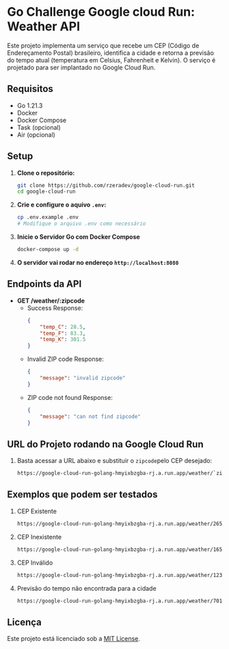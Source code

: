 # Go Challenge Google cloud Run: Weather API

Este projeto implementa um serviço que recebe um CEP (Código de Endereçamento Postal) brasileiro, identifica a cidade e retorna a previsão do tempo atual (temperatura em Celsius, Fahrenheit e Kelvin). O serviço é projetado para ser implantado no Google Cloud Run.

## Requisitos

- Go 1.21.3
- Docker
- Docker Compose
- Task (opcional)
- Air (opcional)

## Setup

1. **Clone o repositório:**

   ```sh
   git clone https://github.com/rzeradev/google-cloud-run.git
   cd google-cloud-run
   ```

2. **Crie e configure o aquivo `.env`:**

   ```sh
   cp .env.example .env
   # Modifique o arquivo .env como necessário
   ```

3. **Inicie o Servidor Go com Docker Compose**

   ```sh
   docker-compose up -d
   ```

4. **O servidor vai rodar no endereço `http://localhost:8080`**

## Endpoints da API

- **GET /weather/:zipcode**
  - Success Response:
    ```json
    {
    	"temp_C": 28.5,
    	"temp_F": 83.3,
    	"temp_K": 301.5
    }
    ```
  - Invalid ZIP code Response:
    ```json
    {
    	"message": "invalid zipcode"
    }
    ```
  - ZIP code not found Response:
    ```json
    {
    	"message": "can not find zipcode"
    }
    ```

## URL do Projeto rodando na Google Cloud Run

1. Basta acessar a URL abaixo e substituir o `zipcode`pelo CEP desejado:
   ```sh
   https://google-cloud-run-golang-hmyixbzgba-rj.a.run.app/weather/`zipcode`
   ```

## Exemplos que podem ser testados

1. CEP Existente

   ```sh
   https://google-cloud-run-golang-hmyixbzgba-rj.a.run.app/weather/26572070
   ```

2. CEP Inexistente

   ```sh
   https://google-cloud-run-golang-hmyixbzgba-rj.a.run.app/weather/16572070
   ```

3. CEP Inválido

   ```sh
   https://google-cloud-run-golang-hmyixbzgba-rj.a.run.app/weather/123
   ```

4. Previsão do tempo não encontrada para a cidade
   ```sh
   https://google-cloud-run-golang-hmyixbzgba-rj.a.run.app/weather/70150900
   ```

## Licença

Este projeto está licenciado sob a [MIT License](LICENSE).
